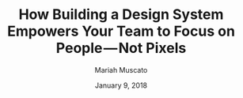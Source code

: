 ---
date: January 9, 2018
title: How Building a Design System Empowers Your Team to Focus on People — Not Pixels
author: Mariah Muscato
link: https://medium.com/hubspot-product/people-over-pixels-b962c359a14d
description: We learned that the best way to create consistent, functional, and delightful product experiences is to make the lives of those who build those experiences much easier.
tags:
- process
- contribution

# ================================
# ARTICLE TAGS AVAILABLE
# ================================
# - animation
# - code
# - contribution
# - design-tokens
# - figma
# - leadership
# - patterns
# - process
# - sketch
# ================================
---